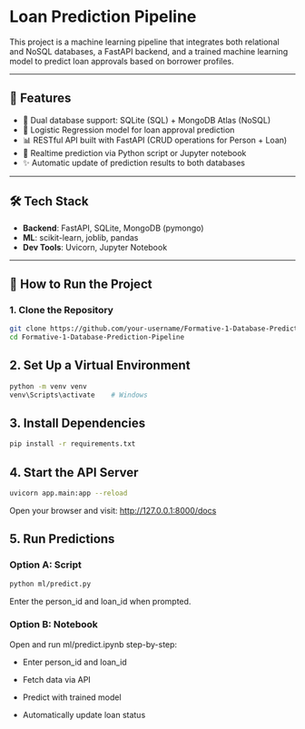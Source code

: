 # Loan Prediction Pipeline

This project is a machine learning pipeline that integrates both relational and NoSQL databases, a FastAPI backend, and a trained machine learning model to predict loan approvals based on borrower profiles.

---


## 🚀 Features

- 🔗 Dual database support: SQLite (SQL) + MongoDB Atlas (NoSQL)
- 🧠 Logistic Regression model for loan approval prediction
- 📊 RESTful API built with FastAPI (CRUD operations for Person + Loan)
- 🔄 Realtime prediction via Python script or Jupyter notebook
- ✨ Automatic update of prediction results to both databases

---

## 🛠 Tech Stack

- **Backend**: FastAPI, SQLite, MongoDB (pymongo)
- **ML**: scikit-learn, joblib, pandas
- **Dev Tools**: Uvicorn, Jupyter Notebook

---

## 🧪 How to Run the Project

### 1. Clone the Repository

```bash
git clone https://github.com/your-username/Formative-1-Database-Prediction-Pipeline.git
cd Formative-1-Database-Prediction-Pipeline
```

## 2. Set Up a Virtual Environment

```bash
python -m venv venv
venv\Scripts\activate    # Windows
```

## 3. Install Dependencies

```bash
pip install -r requirements.txt

```

## 4. Start the API Server

```bash
uvicorn app.main:app --reload
```

Open your browser and visit:
http://127.0.0.1:8000/docs

## 5. Run Predictions
### Option A: Script
```bash
python ml/predict.py
```
Enter the person_id and loan_id when prompted.

### Option B: Notebook
Open and run ml/predict.ipynb step-by-step:

- Enter person_id and loan_id

- Fetch data via API

- Predict with trained model

- Automatically update loan status


